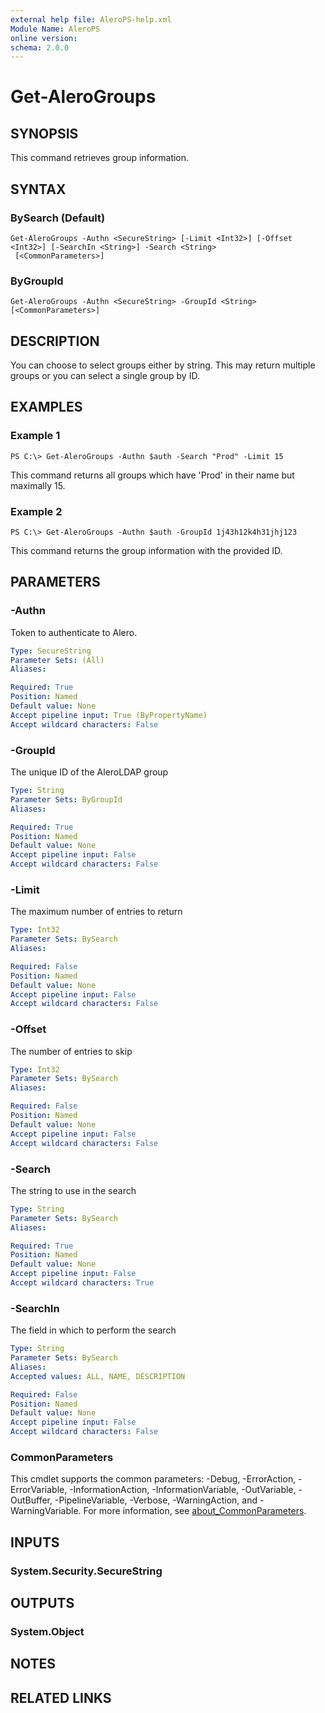 ```yaml
---
external help file: AleroPS-help.xml
Module Name: AleroPS
online version:
schema: 2.0.0
---
```


# Get-AleroGroups

## SYNOPSIS
This command retrieves group information.

## SYNTAX

### BySearch (Default)
```
Get-AleroGroups -Authn <SecureString> [-Limit <Int32>] [-Offset <Int32>] [-SearchIn <String>] -Search <String>
 [<CommonParameters>]
```

### ByGroupId
```
Get-AleroGroups -Authn <SecureString> -GroupId <String> [<CommonParameters>]
```

## DESCRIPTION
You can choose to select groups either by string.
This may return multiple groups or you can select a single group by ID.

## EXAMPLES

### Example 1
```
PS C:\> Get-AleroGroups -Authn $auth -Search "Prod" -Limit 15
```

This command returns all groups which have 'Prod' in their name but maximally 15.

### Example 2
```
PS C:\> Get-AleroGroups -Authn $auth -GroupId 1j43h12k4h31jhj123
```

This command returns the group information with the provided ID.

## PARAMETERS

### -Authn
Token to authenticate to Alero.

```yaml
Type: SecureString
Parameter Sets: (All)
Aliases:

Required: True
Position: Named
Default value: None
Accept pipeline input: True (ByPropertyName)
Accept wildcard characters: False
```

### -GroupId
The unique ID of the AleroLDAP group

```yaml
Type: String
Parameter Sets: ByGroupId
Aliases:

Required: True
Position: Named
Default value: None
Accept pipeline input: False
Accept wildcard characters: False
```

### -Limit
The maximum number of entries to return

```yaml
Type: Int32
Parameter Sets: BySearch
Aliases:

Required: False
Position: Named
Default value: None
Accept pipeline input: False
Accept wildcard characters: False
```

### -Offset
The number of entries to skip

```yaml
Type: Int32
Parameter Sets: BySearch
Aliases:

Required: False
Position: Named
Default value: None
Accept pipeline input: False
Accept wildcard characters: False
```

### -Search
The string to use in the search

```yaml
Type: String
Parameter Sets: BySearch
Aliases:

Required: True
Position: Named
Default value: None
Accept pipeline input: False
Accept wildcard characters: True
```

### -SearchIn
The field in which to perform the search

```yaml
Type: String
Parameter Sets: BySearch
Aliases:
Accepted values: ALL, NAME, DESCRIPTION

Required: False
Position: Named
Default value: None
Accept pipeline input: False
Accept wildcard characters: False
```

### CommonParameters
This cmdlet supports the common parameters: -Debug, -ErrorAction, -ErrorVariable, -InformationAction, -InformationVariable, -OutVariable, -OutBuffer, -PipelineVariable, -Verbose, -WarningAction, and -WarningVariable. For more information, see [about_CommonParameters](http://go.microsoft.com/fwlink/?LinkID=113216).

## INPUTS

### System.Security.SecureString
## OUTPUTS

### System.Object
## NOTES

## RELATED LINKS
